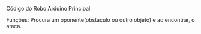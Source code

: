 Código do Robo Arduino Principal

Funções:
Procura um oponente(obstaculo ou outro objeto) e ao encontrar, o ataca.
